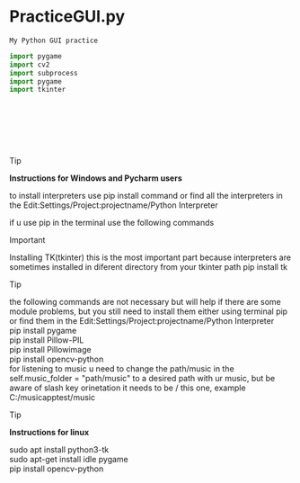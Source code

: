 # PracticeGUI.py
```
My Python GUI practice
```
```js
import pygame
import cv2
import subprocess
import pygame
import tkinter
```
<br><br>


<br><br>

>[!TIP]
>**Instructions for Windows and Pycharm users**
>
>to install interpreters use pip install command or find all the interpreters in the Edit:Settings/Project:projectname/Python Interpreter
>
>if u use pip in the terminal use the following commands

>[!IMPORTANT]
> Installing TK(tkinter) this is the most important part because interpreters are sometimes installed in diferent directory from your tkinter path 
>pip  install tk

>[!TIP]
>the following commands are not necessary but will help if there are some module problems, but you still need to install them either using terminal pip or find them in the Edit:Settings/Project:projectname/Python Interpreter<br>
>pip install pygame<br>
>pip install Pillow-PIL<br>
>pip install Pillowimage<br>
>pip install opencv-python<br>
>for listening to music u need to change the path/music in the self.music_folder = "path/music"  to a desired path with ur music,
>but be aware of slash key orinetation it needs to be  / this one, example C:/musicapptest/music

>[!TIP]
>**Instructions for linux**<br>
>
>sudo apt install python3-tk<br>
>sudo apt-get install idle pygame<br>
>pip install opencv-python


